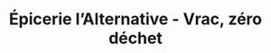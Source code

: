 ---
title: "Épicerie l’Alternative - Vrac, zéro déchet"
url: /cambrai/epicerie-lalternative-vrac-zero-dechet/
shop: Lebensmittel
---